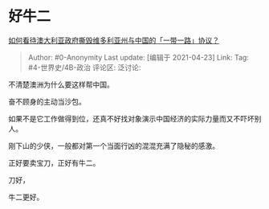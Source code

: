 # 好牛二
[如何看待澳大利亚政府撕毁维多利亚州与中国的「一带一路」协议？](https://www.zhihu.com/question/455897099/answer/1849827468)

> Author: #0-Anonymity
> Last update: [编辑于 2021-04-23]
> Link:
> Tag: #4-世界史/4B-政治
> 评论区:
> 泛讨论:

不清楚澳洲为什么要这样帮中国。

奋不顾身的主动当沙包。

如果不是它工作做得到位，还真不好找对象演示中国经济的实际力量而又不吓坏别人。

刚下山的少侠，一般都对第一个当面行凶的混混充满了隐秘的感激。

正好要卖宝刀，正好有牛二。

刀好，

牛二更好。
